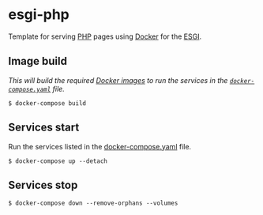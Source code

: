 # esgi-php

Template for serving [PHP](https://www.php.net/) pages using [Docker](https://www.docker.com) for the [ESGI](https://www.esgi.fr/).

## Image build

*This will build the required [Docker images](./docker) to run the services in the [`docker-compose.yaml`](./docker-compose.yaml) file.*

```console
$ docker-compose build
```

## Services start

Run the services listed in the [docker-compose.yaml](./docker-compose.yaml) file.

```console
$ docker-compose up --detach
```

## Services stop

```console
$ docker-compose down --remove-orphans --volumes
```
